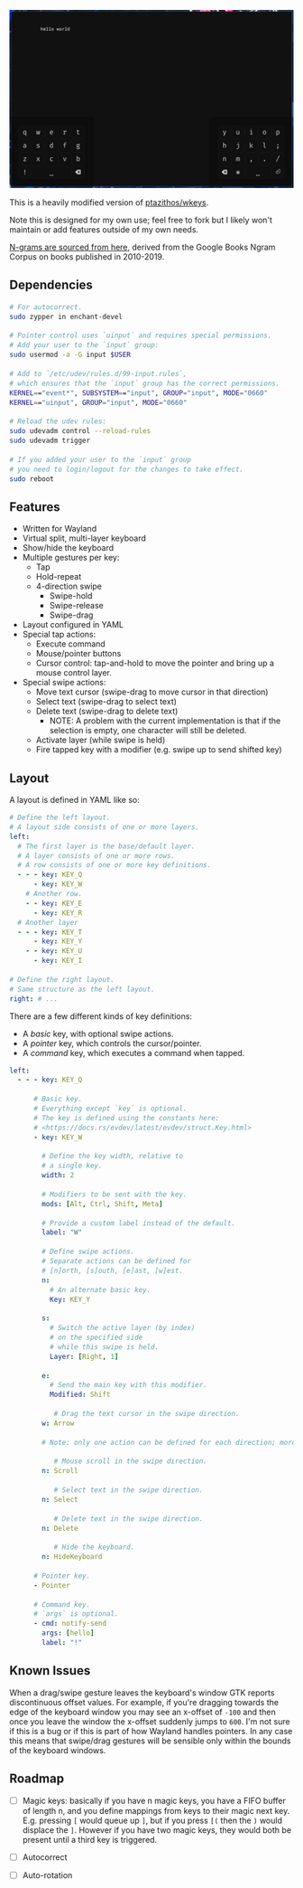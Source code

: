 ![](assets/shot.webp)

This is a heavily modified version of [ptazithos/wkeys](https://github.com/ptazithos/wkeys).

Note this is designed for my own use; feel free to fork but I likely won't maintain or add features outside of my own needs.

[N-grams are sourced from here](https://github.com/orgtre/google-books-ngram-frequency/tree/main/ngrams), derived from the Google Books Ngram Corpus on books published in 2010-2019.

## Dependencies

```bash
# For autocorrect.
sudo zypper in enchant-devel

# Pointer control uses `uinput` and requires special permissions.
# Add your user to the `input` group:
sudo usermod -a -G input $USER

# Add to `/etc/udev/rules.d/99-input.rules`,
# which ensures that the `input` group has the correct permissions.
KERNEL=="event*", SUBSYSTEM=="input", GROUP="input", MODE="0660"
KERNEL=="uinput", GROUP="input", MODE="0660"

# Reload the udev rules:
sudo udevadm control --reload-rules
sudo udevadm trigger

# If you added your user to the `input` group
# you need to login/logout for the changes to take effect.
sudo reboot
```

## Features

- Written for Wayland
- Virtual split, multi-layer keyboard
- Show/hide the keyboard
- Multiple gestures per key:
  - Tap
  - Hold-repeat
  - 4-direction swipe
    - Swipe-hold
    - Swipe-release
    - Swipe-drag
- Layout configured in YAML
- Special tap actions:
  - Execute command
  - Mouse/pointer buttons
  - Cursor control: tap-and-hold to move the pointer
    and bring up a mouse control layer.
- Special swipe actions:
  - Move text cursor (swipe-drag to move cursor in that direction)
  - Select text (swipe-drag to select text)
  - Delete text (swipe-drag to delete text)
    - NOTE: A problem with the current implementation is that if the selection is empty, one character will still be deleted.
  - Activate layer (while swipe is held)
  - Fire tapped key with a modifier (e.g. swipe up to send shifted key)

## Layout

A layout is defined in YAML like so:

```yaml
# Define the left layout.
# A layout side consists of one or more layers.
left:
  # The first layer is the base/default layer.
  # A layer consists of one or more rows.
  # A row consists of one or more key definitions.
  - - - key: KEY_Q
      - key: KEY_W
    # Another row.
    - - key: KEY_E
      - key: KEY_R
  # Another layer
  - - - key: KEY_T
      - key: KEY_Y
    - - key: KEY_U
      - key: KEY_I

# Define the right layout.
# Same structure as the left layout.
right: # ...
```

There are a few different kinds of key definitions:

- A _basic_ key, with optional swipe actions.
- A _pointer_ key, which controls the cursor/pointer.
- A _command_ key, which executes a command when tapped.

```yaml
left:
  - - - key: KEY_Q

      # Basic key.
      # Everything except `key` is optional.
      # The key is defined using the constants here:
      # <https://docs.rs/evdev/latest/evdev/struct.Key.html>
      - key: KEY_W

        # Define the key width, relative to
        # a single key.
        width: 2

        # Modifiers to be sent with the key.
        mods: [Alt, Ctrl, Shift, Meta]

        # Provide a custom label instead of the default.
        label: "W"

        # Define swipe actions.
        # Separate actions can be defined for
        # [n]orth, [s]outh, [e]ast, [w]est.
        n:
          # An alternate basic key.
          Key: KEY_Y

        s:
          # Switch the active layer (by index)
          # on the specified side
          # while this swipe is held.
          Layer: [Right, 1]

        e:
          # Send the main key with this modifier.
          Modified: Shift

           # Drag the text cursor in the swipe direction.
        w: Arrow

        # Note: only one action can be defined for each direction; more are here just to show all possible swipe actions.

           # Mouse scroll in the swipe direction.
        n: Scroll

           # Select text in the swipe direction.
        n: Select

           # Delete text in the swipe direction.
        n: Delete

           # Hide the keyboard.
        n: HideKeyboard

      # Pointer key.
      - Pointer

      # Command key.
      # `args` is optional.
      - cmd: notify-send
        args: [hello]
        label: "!"
```

## Known Issues

When a drag/swipe gesture leaves the keyboard's window GTK reports discontinuous offset values. For example, if you're dragging towards the edge of the keyboard window you may see an x-offset of `-100` and then once you leave the window the x-offset suddenly jumps to `600`. I'm not sure if this is a bug or if this is part of how Wayland handles pointers. In any case this means that swipe/drag gestures will be sensible only within the bounds of the keyboard windows.


## Roadmap

- [ ] Magic keys: basically if you have n magic keys, you have a FIFO buffer of length n, and you define mappings from keys to their magic next key. E.g. pressing `[` would queue up `]`, but if you press `[(` then the `)` would displace the `]`. However if you have two magic keys, they would both be present until a third key is triggered.
- [ ] Autocorrect
- [ ] Auto-rotation

